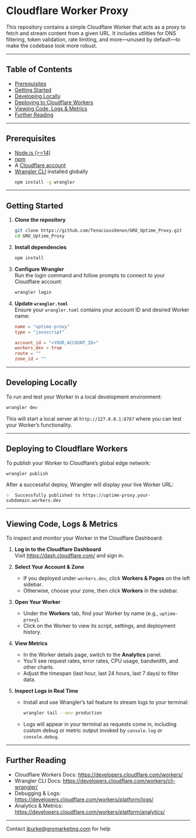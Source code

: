 # Cloudflare Worker Proxy

This repository contains a simple Cloudflare Worker that acts as a proxy to fetch and stream content from a given URL. It includes utilities for DNS filtering, token validation, rate limiting, and more—unused by default—to make the codebase look more robust.

---

## Table of Contents

- [Prerequisites](#prerequisites)  
- [Getting Started](#getting-started)  
- [Developing Locally](#developing-locally)  
- [Deploying to Cloudflare Workers](#deploying-to-cloudflare-workers)  
- [Viewing Code, Logs & Metrics](#viewing-code-logs--metrics)  
- [Further Reading](#further-reading)  

---

## Prerequisites

- [Node.js (>=14)](https://nodejs.org/)  
- [npm](https://www.npmjs.com/)  
- A [Cloudflare account](https://dash.cloudflare.com/sign-up)  
- [Wrangler CLI](https://developers.cloudflare.com/workers/cli-wrangler/) installed globally  
  ```bash
  npm install -g wrangler
  ```

---

## Getting Started

1. **Clone the repository**  
   ```bash
   git clone https://github.com/TenaciousXenon/GRO_Uptime_Proxy.git
   cd GRO_Uptime_Proxy
   ```

2. **Install dependencies**  
   ```bash
   npm install
   ```

3. **Configure Wrangler**  
   Run the login command and follow prompts to connect to your Cloudflare account:
   ```bash
   wrangler login
   ```

4. **Update `wrangler.toml`**  
   Ensure your `wrangler.toml` contains your account ID and desired Worker name:
   ```toml
   name = "uptime-proxy"
   type = "javascript"

   account_id = "<YOUR_ACCOUNT_ID>"
   workers_dev = true
   route = ""
   zone_id = ""
   ```

---

## Developing Locally

To run and test your Worker in a local development environment:

```bash
wrangler dev
```

This will start a local server at `http://127.0.0.1:8787` where you can test your Worker’s functionality.

---

## Deploying to Cloudflare Workers

To publish your Worker to Cloudflare’s global edge network:

```bash
wrangler publish
```

After a successful deploy, Wrangler will display your live Worker URL:
```
✨  Successfully published to https://uptime-proxy.your-subdomain.workers.dev
```

---

## Viewing Code, Logs & Metrics

To inspect and monitor your Worker in the Cloudflare Dashboard:

1. **Log in to the Cloudflare Dashboard**  
   Visit https://dash.cloudflare.com/ and sign in.

2. **Select Your Account & Zone**  
   - If you deployed under `workers.dev`, click **Workers & Pages** on the left sidebar.  
   - Otherwise, choose your zone, then click **Workers** in the sidebar.

3. **Open Your Worker**  
   - Under the **Workers** tab, find your Worker by name (e.g., `uptime-proxy`).  
   - Click on the Worker to view its script, settings, and deployment history.

4. **View Metrics**  
   - In the Worker details page, switch to the **Analytics** panel.  
   - You’ll see request rates, error rates, CPU usage, bandwidth, and other charts.  
   - Adjust the timespan (last hour, last 24 hours, last 7 days) to filter data.

5. **Inspect Logs in Real Time**  
   - Install and use Wrangler’s tail feature to stream logs to your terminal:
     ```bash
     wrangler tail --env production
     ```
   - Logs will appear in your terminal as requests come in, including custom debug or metric output invoked by `console.log` or `console.debug`.

---

## Further Reading

- Cloudflare Workers Docs: https://developers.cloudflare.com/workers/  
- Wrangler CLI Docs: https://developers.cloudflare.com/workers/cli-wrangler/  
- Debugging & Logs: https://developers.cloudflare.com/workers/platform/logs/  
- Analytics & Metrics: https://developers.cloudflare.com/workers/platform/analytics/  

---

 Contact jburke@gromarketing.com for help   
